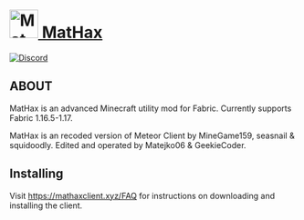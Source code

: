 # <a href="https://mathaxclient.xyz"><img src="http://mathaxclient.xyz/resources/icon/icon.png" alt="MatHax" height="50"/> MatHax</a>
[![Discord](https://img.shields.io/discord/823286525402939402?logo=discord)](https://discord.gg/h9dA5epGDx)

## ABOUT

MatHax is an advanced Minecraft utility mod for Fabric. Currently supports Fabric 1.16.5-1.17.

MatHax is an recoded version of Meteor Client by MineGame159, seasnail & squidoodly.
Edited and operated by Matejko06 & GeekieCoder.

## Installing
Visit https://mathaxclient.xyz/FAQ for instructions on downloading and installing the client.

